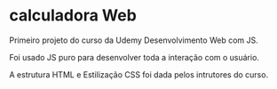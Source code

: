 # calculadora Web

Primeiro projeto do curso da Udemy Desenvolvimento Web com JS.

Foi usado JS puro para desenvolver toda a interação com o usuário.

A estrutura HTML e Estilização CSS foi dada pelos intrutores do curso. 
